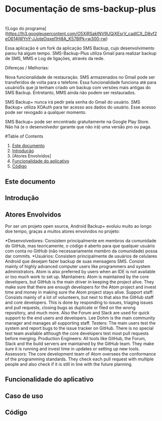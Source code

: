 # Documentação de sms-backup-plus <h1>
![Logo do programa]
(https://lh3.googleusercontent.com/O5XiRSakINV9UQjXEsrV_cadlCX_D8vf2eO614jWYnY-JJoteOqxel1Hj8A_K578lPk=w300-rw)

Essa aplicação é um fork da aplicação SMS Backup, cujo desenvolvimento parou há algum tempo. SMS-Backup-Plus utiliza Gmail para realizar backup de SMS, MMS e Log de ligações, através da rede.

Difereças / Melhorias:

Nova funcionalidade de restauração. SMS armazenados no Gmail pode ser transferidos de volta para o telefone. Essa funcionalidade funciona até para usuário5s que já tenham criado um backup com versões mais antigas do SMS Backup. Entretanto, MMS ainda não podem ser restaurados.

SMS Backup+ nunca irá pedir pela senha do Gmail do usuário. SMS Backup+ utiliza XOAuth para ter acesso aos dados do usuário. Esse acesso pode ser revogado a qualquer momento.

SMS Backup+ pode ser encontrado gratuitamente na Google Play Store. Não há (e o desenvolvedor garante que não irá) uma versão pro ou paga. 

#Table of Contents
1. [Este documento](#este-documento)
2. [Introdução](#introdução)
3. [Atores Envolvidos]
4. [Funcionalidade do aplicativo](#funcionalidade-do-aplicativo)
5. [Código](#código)

## Este documento

## Introdução

## Atores Envolvidos

Por ser um projeto open source, Android Backup+ evoluiu muito ao longo doe tempo, graças a muitos atores envolvidos no projeto:

*Desenvolvedores: Consistem principalmente em membros da comunidade do GitHub, mas teoricamente, o código é aberto para que qualquer usuário com conta no GitHub (não necessariamente membro da comunidade) possa dar commits.
*Usuários: Consistem principalmente de usuários de celulares Android que desejam fazer backup de suas mensagens SMS. 
Consist mainly of highly advanced computer users like programmers and system administrators. Atom is also preferred by users when an IDE is not available or too much work to set up.
Maintainers: Atom is maintained by the core developers, but GitHub is the main driver in keeping the project alive. They make sure that there are enough developers for the Atom project and invest time and money in making sure the Atom project stays alive.
Support staff: Consists mainly of a lot of volunteers, but next to that also the GitHub staff and core developers. This is done by responding to issues, triaging issues and pull requests, closing bugs as duplicate or filed on the wrong repository, and much more. Also the Forum and Slack are used for quick support to the end users and developers. Lee Dohm is the main community manager and manages all supporting staff.
Testers: The main users test the system and report bugs to the issue tracker on GitHub. There is no special test team available although the core developers test most pull requests before merging.
Production Engineers: All tools like GitHub, the Forum, Slack and the build servers are maintained by the GitHub team. They make sure it is running and invest time in updates or setting up new tools.
Assessors: The core development team of Atom oversees the conformance of the programming standards. They check each pull request with multiple people and also check if it is still in line with the future planning.

## Funcionalidade do aplicativo

## Caso de uso

## Código
